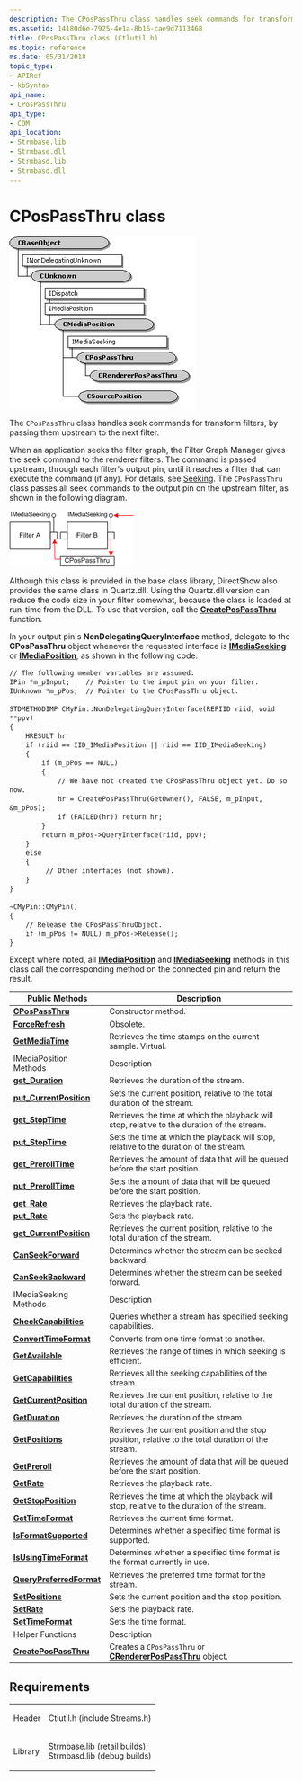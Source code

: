 ```yaml
---
description: The CPosPassThru class handles seek commands for transform filters, by passing them upstream to the next filter.
ms.assetid: 14180d6e-7925-4e1a-8b16-cae9d7113468
title: CPosPassThru class (Ctlutil.h)
ms.topic: reference
ms.date: 05/31/2018
topic_type: 
- APIRef
- kbSyntax
api_name: 
- CPosPassThru
api_type: 
- COM
api_location: 
- Strmbase.lib
- Strmbase.dll
- Strmbasd.lib
- Strmbasd.dll
---
```


# CPosPassThru class

![cpospassthru base class hierarchy](images/cutil14.png)

The `CPosPassThru` class handles seek commands for transform filters, by passing them upstream to the next filter.

When an application seeks the filter graph, the Filter Graph Manager gives the seek command to the renderer filters. The command is passed upstream, through each filter's output pin, until it reaches a filter that can execute the command (if any). For details, see [Seeking](seeking.md). The `CPosPassThru` class passes all seek commands to the output pin on the upstream filter, as shown in the following diagram.

![the cpospassthru class sends seek commands upstream.](images/cpospassthru.png)

Although this class is provided in the base class library, DirectShow also provides the same class in Quartz.dll. Using the Quartz.dll version can reduce the code size in your filter somewhat, because the class is loaded at run-time from the DLL. To use that version, call the [**CreatePosPassThru**](createpospassthru.md) function.

In your output pin's **NonDelegatingQueryInterface** method, delegate to the **CPosPassThru** object whenever the requested interface is [**IMediaSeeking**](/windows/desktop/api/Strmif/nn-strmif-imediaseeking) or [**IMediaPosition**](/windows/desktop/api/Control/nn-control-imediaposition), as shown in the following code:


```
// The following member variables are assumed:
IPin *m_pInput;    // Pointer to the input pin on your filter.
IUnknown *m_pPos;  // Pointer to the CPosPassThru object.

STDMETHODIMP CMyPin::NonDelegatingQueryInterface(REFIID riid, void **ppv)
{
    HRESULT hr
    if (riid == IID_IMediaPosition || riid == IID_IMediaSeeking) 
    {
        if (m_pPos == NULL) 
        {
            // We have not created the CPosPassThru object yet. Do so now.
            hr = CreatePosPassThru(GetOwner(), FALSE, m_pInput, &m_pPos);
            if (FAILED(hr)) return hr;
        }
        return m_pPos->QueryInterface(riid, ppv);
    } 
    else
    {
         // Other interfaces (not shown).
    }
}

~CMyPin::CMyPin() 
{
    // Release the CPosPassThruObject.
    if (m_pPos != NULL) m_pPos->Release();
}
```



Except where noted, all [**IMediaPosition**](/windows/desktop/api/Control/nn-control-imediaposition) and [**IMediaSeeking**](/windows/desktop/api/Strmif/nn-strmif-imediaseeking) methods in this class call the corresponding method on the connected pin and return the result.



| Public Methods                                                    | Description                                                                                         |
|-------------------------------------------------------------------|-----------------------------------------------------------------------------------------------------|
| [**CPosPassThru**](cpospassthru-cpospassthru.md)                 | Constructor method.                                                                                 |
| [**ForceRefresh**](cpospassthru-forcerefresh.md)                 | Obsolete.                                                                                           |
| [**GetMediaTime**](cpospassthru-getmediatime.md)                 | Retrieves the time stamps on the current sample. Virtual.                                           |
| IMediaPosition Methods                                            | Description                                                                                         |
| [**get\_Duration**](cpospassthru-get-duration.md)                | Retrieves the duration of the stream.                                                               |
| [**put\_CurrentPosition**](cpospassthru-put-currentposition.md)  | Sets the current position, relative to the total duration of the stream.                            |
| [**get\_StopTime**](cpospassthru-get-stoptime.md)                | Retrieves the time at which the playback will stop, relative to the duration of the stream.         |
| [**put\_StopTime**](cpospassthru-put-stoptime.md)                | Sets the time at which the playback will stop, relative to the duration of the stream.              |
| [**get\_PrerollTime**](cpospassthru-get-prerolltime.md)          | Retrieves the amount of data that will be queued before the start position.                         |
| [**put\_PrerollTime**](cpospassthru-put-prerolltime.md)          | Sets the amount of data that will be queued before the start position.                              |
| [**get\_Rate**](cpospassthru-get-rate.md)                        | Retrieves the playback rate.                                                                        |
| [**put\_Rate**](cpospassthru-put-rate.md)                        | Sets the playback rate.                                                                             |
| [**get\_CurrentPosition**](cpospassthru-get-currentposition.md)  | Retrieves the current position, relative to the total duration of the stream.                       |
| [**CanSeekForward**](cpospassthru-canseekforward.md)             | Determines whether the stream can be seeked backward.                                               |
| [**CanSeekBackward**](cpospassthru-canseekbackward.md)           | Determines whether the stream can be seeked forward.                                                |
| IMediaSeeking Methods                                             | Description                                                                                         |
| [**CheckCapabilities**](cpospassthru-checkcapabilities.md)       | Queries whether a stream has specified seeking capabilities.                                        |
| [**ConvertTimeFormat**](cpospassthru-converttimeformat.md)       | Converts from one time format to another.                                                           |
| [**GetAvailable**](cpospassthru-getavailable.md)                 | Retrieves the range of times in which seeking is efficient.                                         |
| [**GetCapabilities**](cpospassthru-getcapabilities.md)           | Retrieves all the seeking capabilities of the stream.                                               |
| [**GetCurrentPosition**](cpospassthru-getcurrentposition.md)     | Retrieves the current position, relative to the total duration of the stream.                       |
| [**GetDuration**](cpospassthru-getduration.md)                   | Retrieves the duration of the stream.                                                               |
| [**GetPositions**](cpospassthru-getpositions.md)                 | Retrieves the current position and the stop position, relative to the total duration of the stream. |
| [**GetPreroll**](cpospassthru-getpreroll.md)                     | Retrieves the amount of data that will be queued before the start position.                         |
| [**GetRate**](cpospassthru-getrate.md)                           | Retrieves the playback rate.                                                                        |
| [**GetStopPosition**](cpospassthru-getstopposition.md)           | Retrieves the time at which the playback will stop, relative to the duration of the stream.         |
| [**GetTimeFormat**](cpospassthru-gettimeformat.md)               | Retrieves the current time format.                                                                  |
| [**IsFormatSupported**](cpospassthru-isformatsupported.md)       | Determines whether a specified time format is supported.                                            |
| [**IsUsingTimeFormat**](cpospassthru-isusingtimeformat.md)       | Determines whether a specified time format is the format currently in use.                          |
| [**QueryPreferredFormat**](cpospassthru-querypreferredformat.md) | Retrieves the preferred time format for the stream.                                                 |
| [**SetPositions**](cpospassthru-setpositions.md)                 | Sets the current position and the stop position.                                                    |
| [**SetRate**](cpospassthru-setrate.md)                           | Sets the playback rate.                                                                             |
| [**SetTimeFormat**](cpospassthru-settimeformat.md)               | Sets the time format.                                                                               |
| Helper Functions                                                  | Description                                                                                         |
| [**CreatePosPassThru**](createpospassthru.md)                    | Creates a `CPosPassThru` or [**CRendererPosPassThru**](crendererpospassthru.md) object.            |



 

## Requirements



|                    |                                                                                                                                                                                            |
|--------------------|--------------------------------------------------------------------------------------------------------------------------------------------------------------------------------------------|
| Header<br/>  | <dl> <dt>Ctlutil.h (include Streams.h)</dt> </dl>                                                                                   |
| Library<br/> | <dl> <dt>Strmbase.lib (retail builds); </dt> <dt>Strmbasd.lib (debug builds)</dt> </dl> |



 

 




